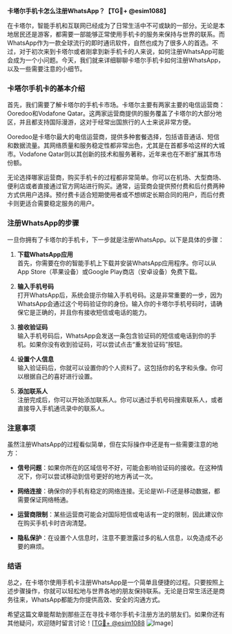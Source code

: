 **卡塔尔手机卡怎么注册WhatsApp？【TG💪+ @esim1088】**

在卡塔尔，智能手机和互联网已经成为了日常生活中不可或缺的一部分。无论是本地居民还是游客，都需要一部能够正常使用手机卡的服务来保持与世界的联系。而WhatsApp作为一款全球流行的即时通讯软件，自然也成为了很多人的首选。不过，对于初次来到卡塔尔或者刚拿到新手机卡的人来说，如何注册WhatsApp可能会成为一个小问题。今天，我们就来详细聊聊卡塔尔手机卡如何注册WhatsApp，以及一些需要注意的小细节。

### 卡塔尔手机卡的基本介绍

首先，我们需要了解卡塔尔的手机卡市场。卡塔尔主要有两家主要的电信运营商：Ooredoo和Vodafone Qatar。这两家运营商提供的服务覆盖了卡塔尔的大部分地区，并且都支持国际漫游，这对于经常出国旅行的人士来说非常方便。

Ooredoo是卡塔尔最大的电信运营商，提供多种套餐选择，包括语音通话、短信和数据流量。其网络质量和服务稳定性都非常出色，尤其是在首都多哈这样的大城市。Vodafone Qatar则以其创新的技术和服务著称，近年来也在不断扩展其市场份额。

无论选择哪家运营商，购买手机卡的过程都非常简单。你可以在机场、大型商场、便利店或者直接通过官方网站进行购买。通常，运营商会提供预付费和后付费两种方式供用户选择。预付费卡适合短期使用者或不想绑定长期合同的用户，而后付费卡则更适合需要稳定服务的用户。

### 注册WhatsApp的步骤

一旦你拥有了卡塔尔的手机卡，下一步就是注册WhatsApp。以下是具体的步骤：

1. **下载WhatsApp应用**  
   首先，你需要在你的智能手机上下载并安装WhatsApp应用程序。你可以从App Store（苹果设备）或Google Play商店（安卓设备）免费下载。

2. **输入手机号码**  
   打开WhatsApp后，系统会提示你输入手机号码。这是非常重要的一步，因为WhatsApp会通过这个号码验证你的身份。输入你的卡塔尔手机号码时，请确保它是正确的，并且你有接收短信或电话的能力。

3. **接收验证码**  
   输入手机号码后，WhatsApp会发送一条包含验证码的短信或电话到你的手机。如果你没有收到验证码，可以尝试点击“重发验证码”按钮。

4. **设置个人信息**  
   输入验证码后，你就可以设置你的个人资料了。这包括你的名字和头像。你可以根据自己的喜好进行设置。

5. **添加联系人**  
   注册完成后，你可以开始添加联系人。你可以通过手机号码搜索联系人，或者直接导入手机通讯录中的联系人。

### 注意事项

虽然注册WhatsApp的过程看似简单，但在实际操作中还是有一些需要注意的地方：

- **信号问题**：如果你所在的区域信号不好，可能会影响验证码的接收。在这种情况下，你可以尝试移动到信号更好的地方再试一次。
  
- **网络连接**：确保你的手机有稳定的网络连接。无论是Wi-Fi还是移动数据，都需要保证网络畅通。

- **运营商限制**：某些运营商可能会对国际短信或电话有一定的限制，因此建议你在购买手机卡时咨询清楚。

- **隐私保护**：在设置个人信息时，注意不要泄露过多的私人信息，以免造成不必要的麻烦。

### 结语

总之，在卡塔尔使用手机卡注册WhatsApp是一个简单且便捷的过程。只要按照上述步骤操作，你就可以轻松地与世界各地的朋友保持联系。无论是日常生活还是商务往来，WhatsApp都能为你提供高效、安全的沟通方式。

希望这篇文章能帮助到那些正在寻找卡塔尔手机卡注册方法的朋友们。如果你还有其他疑问，欢迎随时留言讨论！[[TG💪+ @esim1088](https://t.me/s/esim1088) ![Image](https://i.postimg.cc/4NQfJmqS/Snipaste-2025-05-13-00-14-12.png)]